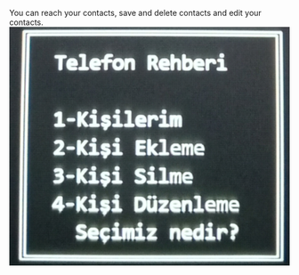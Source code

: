 You can reach your contacts, save and delete contacts and edit your contacts.
<img heigth= 100 src = "p2menufoto.jpg"/>
